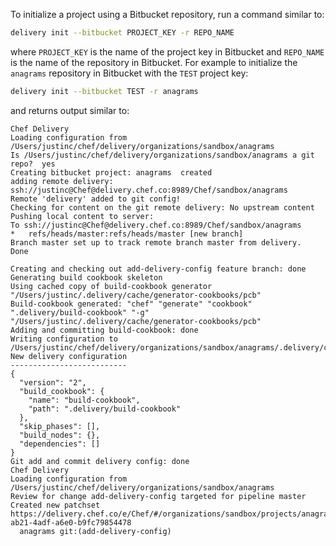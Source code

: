 To initialize a project using a Bitbucket repository, run a command
similar to:

```bash
delivery init --bitbucket PROJECT_KEY -r REPO_NAME
```

where `PROJECT_KEY` is the name of the project key in Bitbucket and
`REPO_NAME` is the name of the repository in Bitbucket. For example to
initialize the `anagrams` repository in Bitbucket with the `TEST`
project key:

```bash
delivery init --bitbucket TEST -r anagrams
```

and returns output similar to:

```none
Chef Delivery
Loading configuration from /Users/justinc/chef/delivery/organizations/sandbox/anagrams
Is /Users/justinc/chef/delivery/organizations/sandbox/anagrams a git repo?  yes
Creating bitbucket project: anagrams  created
adding remote delivery: ssh://justinc@Chef@delivery.chef.co:8989/Chef/sandbox/anagrams
Remote 'delivery' added to git config!
Checking for content on the git remote delivery: No upstream content
Pushing local content to server:
To ssh://justinc@Chef@delivery.chef.co:8989/Chef/sandbox/anagrams
*   refs/heads/master:refs/heads/master [new branch]
Branch master set up to track remote branch master from delivery.
Done

Creating and checking out add-delivery-config feature branch: done
Generating build cookbook skeleton
Using cached copy of build-cookbook generator "/Users/justinc/.delivery/cache/generator-cookbooks/pcb"
Build-cookbook generated: "chef" "generate" "cookbook" ".delivery/build-cookbook" "-g" "/Users/justinc/.delivery/cache/generator-cookbooks/pcb"
Adding and committing build-cookbook: done
Writing configuration to /Users/justinc/chef/delivery/organizations/sandbox/anagrams/.delivery/config.json
New delivery configuration
--------------------------
{
  "version": "2",
  "build_cookbook": {
    "name": "build-cookbook",
    "path": ".delivery/build-cookbook"
  },
  "skip_phases": [],
  "build_nodes": {},
  "dependencies": []
}
Git add and commit delivery config: done
Chef Delivery
Loading configuration from /Users/justinc/chef/delivery/organizations/sandbox/anagrams
Review for change add-delivery-config targeted for pipeline master
Created new patchset
https://delivery.chef.co/e/Chef/#/organizations/sandbox/projects/anagrams/changes/695f2bb9-ab21-4adf-a6e0-b9fc79854478
  anagrams git:(add-delivery-config)
```
